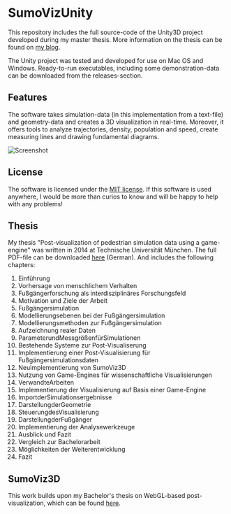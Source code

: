 # SumoVizUnity

This repository includes the full source-code of the Unity3D project developed during my master thesis. More information on the thesis can be found on [my blog](http://buechele.cc/blog/2014/8/6/master-thesis-post-visualization-of-pedestrian-simulation-data-using-a-game-engine).

The Unity project was tested and developed for use on Mac OS and Windows. Ready-to-run executables, including some demonstration-data can be downloaded from the releases-section.

## Features
The software takes simulation-data (in this implementation from a text-file) and geometry-data and creates a 3D visualization in real-time. Moreover, it offers tools to analyze trajectories, density, population and speed, create measuring lines and drawing fundamental diagrams.

![Screenshot](https://raw.githubusercontent.com/danielbuechele/SumoVizUnity/master/Screenshot.png)

## License
The software is licensed under the [MIT license](http://opensource.org/licenses/MIT). If this software is used anywhere, I would be more than curios to know and will be happy to help with any problems!

## Thesis

My thesis "Post-visualization of pedestrian simulation data using a game-engine" was written in 2014 at Technische Universität München. The full PDF-file can be downloaded [here](http://buechele.cc/s/thesis.pdf) (German). And includes the following chapters:

1. Einführung
  1. Vorhersage von menschlichem Verhalten
  2. Fußgängerforschung als interdisziplinäres Forschungsfeld
  3. Motivation und Ziele der Arbeit
2. Fußgängersimulation
  1. Modellierungsebenen bei der Fußgängersimulation
  2. Modellierungsmethoden zur Fußgängersimulation
  3. Aufzeichnung realer Daten
  4. ParameterundMessgrößenfürSimulationen
  5. Bestehende Systeme zur Post-Visualiserung
3. Implementierung einer Post-Visualisierung für Fußgängersimulationsdaten
  1. Neuimplementierung von SumoViz3D
  2. Nutzung von Game-Engines für wissenschaftliche Visualisierungen
  3. VerwandteArbeiten
4. Implementierung der Visualisierung auf Basis einer Game-Engine
  1. ImportderSimulationsergebnisse
  2. DarstellungderGeometrie
  3. SteuerungdesVisualisierung
  4. DarstellungderFußgänger
  5. Implementierung der Analysewerkzeuge
5. Ausblick und Fazit
  1. Vergleich zur Bachelorarbeit
  2. Möglichkeiten der Weiterentwicklung
  3. Fazit

## SumoViz3D
This work builds upon my Bachelor's thesis on WebGL-based post-visualization, which can be found [here](https://github.com/danielbuechele/SumoViz3D).
